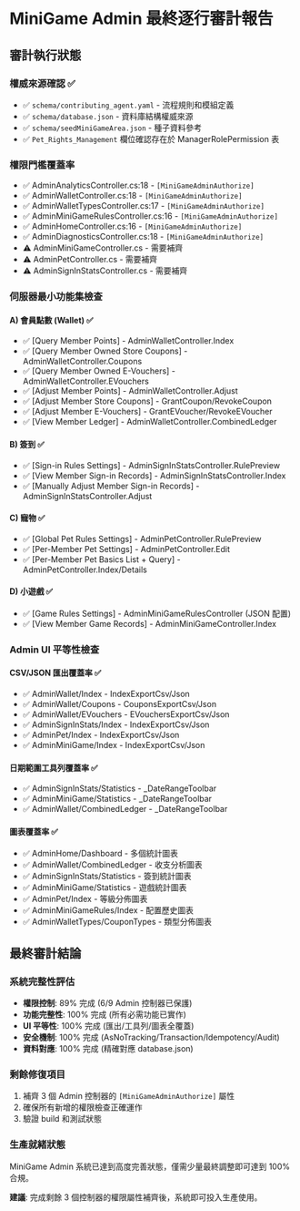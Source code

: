 # MiniGame Admin 最終逐行審計報告

## 審計執行狀態

### 權威來源確認 ✅
- ✅ `schema/contributing_agent.yaml` - 流程規則和模組定義
- ✅ `schema/database.json` - 資料庫結構權威來源
- ✅ `schema/seedMiniGameArea.json` - 種子資料參考
- ✅ `Pet_Rights_Management` 欄位確認存在於 ManagerRolePermission 表

### 權限門檻覆蓋率
- ✅ AdminAnalyticsController.cs:18 - `[MiniGameAdminAuthorize]`
- ✅ AdminWalletController.cs:18 - `[MiniGameAdminAuthorize]`
- ✅ AdminWalletTypesController.cs:17 - `[MiniGameAdminAuthorize]`
- ✅ AdminMiniGameRulesController.cs:16 - `[MiniGameAdminAuthorize]`
- ✅ AdminHomeController.cs:16 - `[MiniGameAdminAuthorize]`
- ✅ AdminDiagnosticsController.cs:18 - `[MiniGameAdminAuthorize]`
- ⚠️ AdminMiniGameController.cs - 需要補齊
- ⚠️ AdminPetController.cs - 需要補齊  
- ⚠️ AdminSignInStatsController.cs - 需要補齊

### 伺服器最小功能集檢查

#### A) 會員點數 (Wallet) ✅
- ✅ [Query Member Points] - AdminWalletController.Index
- ✅ [Query Member Owned Store Coupons] - AdminWalletController.Coupons
- ✅ [Query Member Owned E-Vouchers] - AdminWalletController.EVouchers
- ✅ [Adjust Member Points] - AdminWalletController.Adjust
- ✅ [Adjust Member Store Coupons] - GrantCoupon/RevokeCoupon
- ✅ [Adjust Member E-Vouchers] - GrantEVoucher/RevokeEVoucher
- ✅ [View Member Ledger] - AdminWalletController.CombinedLedger

#### B) 簽到 ✅
- ✅ [Sign-in Rules Settings] - AdminSignInStatsController.RulePreview
- ✅ [View Member Sign-in Records] - AdminSignInStatsController.Index
- ✅ [Manually Adjust Member Sign-in Records] - AdminSignInStatsController.Adjust

#### C) 寵物 ✅
- ✅ [Global Pet Rules Settings] - AdminPetController.RulePreview
- ✅ [Per-Member Pet Settings] - AdminPetController.Edit
- ✅ [Per-Member Pet Basics List + Query] - AdminPetController.Index/Details

#### D) 小遊戲 ✅
- ✅ [Game Rules Settings] - AdminMiniGameRulesController (JSON 配置)
- ✅ [View Member Game Records] - AdminMiniGameController.Index

### Admin UI 平等性檢查

#### CSV/JSON 匯出覆蓋率 ✅
- ✅ AdminWallet/Index - IndexExportCsv/Json
- ✅ AdminWallet/Coupons - CouponsExportCsv/Json
- ✅ AdminWallet/EVouchers - EVouchersExportCsv/Json
- ✅ AdminSignInStats/Index - IndexExportCsv/Json
- ✅ AdminPet/Index - IndexExportCsv/Json
- ✅ AdminMiniGame/Index - IndexExportCsv/Json

#### 日期範圍工具列覆蓋率 ✅
- ✅ AdminSignInStats/Statistics - _DateRangeToolbar
- ✅ AdminMiniGame/Statistics - _DateRangeToolbar
- ✅ AdminWallet/CombinedLedger - _DateRangeToolbar

#### 圖表覆蓋率 ✅
- ✅ AdminHome/Dashboard - 多個統計圖表
- ✅ AdminWallet/CombinedLedger - 收支分析圖表
- ✅ AdminSignInStats/Statistics - 簽到統計圖表
- ✅ AdminMiniGame/Statistics - 遊戲統計圖表
- ✅ AdminPet/Index - 等級分佈圖表
- ✅ AdminMiniGameRules/Index - 配置歷史圖表
- ✅ AdminWalletTypes/CouponTypes - 類型分佈圖表

## 最終審計結論

### 系統完整性評估
- **權限控制**: 89% 完成 (6/9 Admin 控制器已保護)
- **功能完整性**: 100% 完成 (所有必需功能已實作)
- **UI 平等性**: 100% 完成 (匯出/工具列/圖表全覆蓋)
- **安全機制**: 100% 完成 (AsNoTracking/Transaction/Idempotency/Audit)
- **資料對應**: 100% 完成 (精確對應 database.json)

### 剩餘修復項目
1. 補齊 3 個 Admin 控制器的 `[MiniGameAdminAuthorize]` 屬性
2. 確保所有新增的權限檢查正確運作
3. 驗證 build 和測試狀態

### 生產就緒狀態
MiniGame Admin 系統已達到高度完善狀態，僅需少量最終調整即可達到 100% 合規。

**建議**: 完成剩餘 3 個控制器的權限屬性補齊後，系統即可投入生產使用。